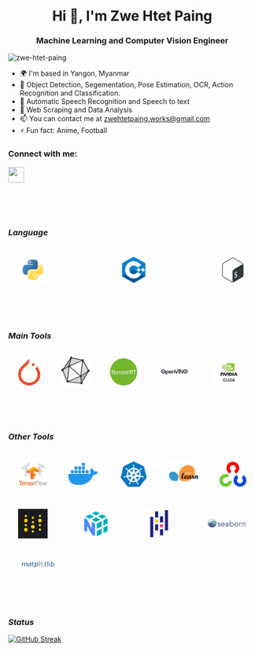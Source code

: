 <!--
### Hi there 👋
**zwe-htet-paing/zwehtetpaing** is a ✨ _special_ ✨ repository because its `README.md` (this file) appears on your GitHub profile.

Here are some ideas to get you started:
-->

<!--
- ⚡ Fun fact: Anime, Football
- 👯 I’m looking to collaborate on ...
- 🤔 I’m looking for help with ...
- 💬 Ask me about ...
- 📫 How to reach me: ...
- 😄 Pronouns: ...
-->

<h1 align="center">Hi 👋, I'm Zwe Htet Paing </h1>
<h3 align="center">Machine Learning and Computer Vision Engineer</h3>

<p align="left"> <img src="https://komarev.com/ghpvc/?username=zwe-htet-paing&label=Profile%20views&color=0e75b6&style=flat-square" alt="zwe-htet-paing" /> </p>

* 🌍  I'm based in Yangon, Myanmar
* 🔭 Object Detection, Segementation, Pose Estimation, OCR, Action Recognition and Classification.
* 🌱 Automatic Speech Recognition and Speech to text
* 🤔 Web Scraping and Data Analysis
* 📫 You can contact me at [zwehtetpaing.works@gmail.com](mailto:zwehtetpaing.works@gmail.com)
*  ⚡ Fun fact: Anime, Football

<h3 align="left">Connect with me:</h3>
<p align="left"> <a href="https://www.linkedin.com/in/zwe" target="_blank" rel="noreferrer"><img src="https://raw.githubusercontent.com/danielcranney/readme-generator/main/public/icons/socials/linkedin.svg" width="32" height="32" /></a></p>
<br/>
<br/>
<br/>

### _Language_
<div style="display: flex; flex-wrap: wrap; align-items: center; justify-content: space-between;">
<img width="60px" align="left" style="padding: 20px" src="images/python.png" />
<img width="60px" align="left" style="padding: 20px" src="images/cpp.png" />
<img width="55px" align="left" style="padding: 20px" src="images/bash.png" />
</div>
<br/>
<br/>
<br/>

### _Main Tools_
<div style="display: flex; flex-wrap: wrap; align-items: center; justify-content: space-between;">
<img width="45px" align="left" style="padding: 20px" src="images/pytorch.png" />
<img width="65px" align="left" style="padding: 10px" src="images/onnx.png"/>
<img width="55px" align="left" style="padding: 20px" src="images/tensorrt.png" />
<img width="55px" align="left" style="padding: 20px" src="images/openvino.png" />
<img width="70px" align="left" style="padding: 20px" src="images/cuda.png"/>
</div>
<br/>
<br/>
<br/>

### _Other Tools_
<div style="display: flex; flex-wrap: wrap; align-items: center; justify-content: space-between;">
<img width="60px" align="left" style="padding: 20px" src="images/tensorflow.png" />
<img width="60px" align="left" style="padding: 20px" src="images/docker.png" />
<img width="60px" align="left" style="padding: 20px" src="images/kubernetes.png" />
<img width="60px" align="left" style="padding: 20px" src="images/sklearn.png" />
<img width="55px" align="left" style="padding: 20px" src="images/opencv.png"/>
<img width="60px" align="left" style="padding: 20px" src="images/wandb.png" />
<img width="60px" align="left" style="padding: 20px" src="images/numpy.png"/>
<img width="60px" align="left" style="padding: 20px" src="images/pandas.png"/>
<img width="80px" align="left" style="padding: 20px" src="images/seaborn.png"/>
<img width="80px" align="left" style="padding: 20px" src="images/matplotlib.png"/>
</div>
<br/>
<br/>
<br/>

### _Status_
<p align="left">

<!-- [![Zwe Htet Paing's GitHub stats](https://github-readme-stats.vercel.app/api?username=zwe-htet-paing&&show_icons=true&theme=dark)](https://github.com/zwe-htet-paing/github-readme-stats) -->
  
<!-- [![Top Langs](https://github-readme-stats.vercel.app/api/top-langs/?username=zwe-htet-paing&hide=javascript,Tcl&theme=dark)](https://github.com/zwe-htet-paing/github-readme-stats) -->

[![GitHub Streak](https://streak-stats.demolab.com/?user=zwe-htet-paing&theme=dark)](https://git.io/streak-stats)

</p>



